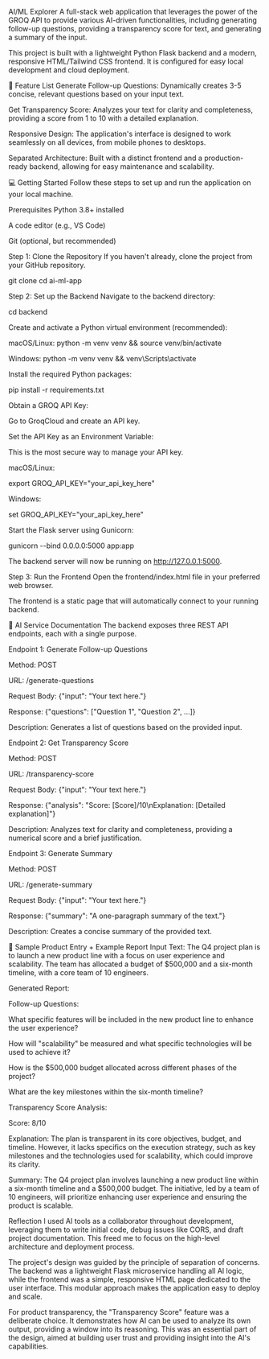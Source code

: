 AI/ML Explorer
A full-stack web application that leverages the power of the GROQ API to provide various AI-driven functionalities, including generating follow-up questions, providing a transparency score for text, and generating a summary of the input.

This project is built with a lightweight Python Flask backend and a modern, responsive HTML/Tailwind CSS frontend. It is configured for easy local development and cloud deployment.

🌟 Feature List
Generate Follow-up Questions: Dynamically creates 3-5 concise, relevant questions based on your input text.

Get Transparency Score: Analyzes your text for clarity and completeness, providing a score from 1 to 10 with a detailed explanation.

Responsive Design: The application's interface is designed to work seamlessly on all devices, from mobile phones to desktops.

Separated Architecture: Built with a distinct frontend and a production-ready backend, allowing for easy maintenance and scalability.

💻 Getting Started
Follow these steps to set up and run the application on your local machine.

Prerequisites
Python 3.8+ installed

A code editor (e.g., VS Code)

Git (optional, but recommended)

Step 1: Clone the Repository
If you haven't already, clone the project from your GitHub repository.

git clone <your-github-repo-url>
cd ai-ml-app

Step 2: Set up the Backend
Navigate to the backend directory:

cd backend

Create and activate a Python virtual environment (recommended):

macOS/Linux: python -m venv venv && source venv/bin/activate

Windows: python -m venv venv && venv\Scripts\activate

Install the required Python packages:

pip install -r requirements.txt

Obtain a GROQ API Key:

Go to GroqCloud and create an API key.

Set the API Key as an Environment Variable:

This is the most secure way to manage your API key.

macOS/Linux:

export GROQ_API_KEY="your_api_key_here"

Windows:

set GROQ_API_KEY="your_api_key_here"

Start the Flask server using Gunicorn:

gunicorn --bind 0.0.0.0:5000 app:app

The backend server will now be running on http://127.0.0.1:5000.

Step 3: Run the Frontend
Open the frontend/index.html file in your preferred web browser.

The frontend is a static page that will automatically connect to your running backend.

📄 AI Service Documentation
The backend exposes three REST API endpoints, each with a single purpose.

Endpoint 1: Generate Follow-up Questions

Method: POST

URL: /generate-questions

Request Body: {"input": "Your text here."}

Response: {"questions": ["Question 1", "Question 2", ...]}

Description: Generates a list of questions based on the provided input.

Endpoint 2: Get Transparency Score

Method: POST

URL: /transparency-score

Request Body: {"input": "Your text here."}

Response: {"analysis": "Score: [Score]/10\nExplanation: [Detailed explanation]"}

Description: Analyzes text for clarity and completeness, providing a numerical score and a brief justification.

Endpoint 3: Generate Summary

Method: POST

URL: /generate-summary

Request Body: {"input": "Your text here."}

Response: {"summary": "A one-paragraph summary of the text."}

Description: Creates a concise summary of the provided text.

📝 Sample Product Entry + Example Report
Input Text:
The Q4 project plan is to launch a new product line with a focus on user experience and scalability. The team has allocated a budget of $500,000 and a six-month timeline, with a core team of 10 engineers.

Generated Report:

Follow-up Questions:

What specific features will be included in the new product line to enhance the user experience?

How will "scalability" be measured and what specific technologies will be used to achieve it?

How is the $500,000 budget allocated across different phases of the project?

What are the key milestones within the six-month timeline?

Transparency Score Analysis:

Score: 8/10

Explanation: The plan is transparent in its core objectives, budget, and timeline. However, it lacks specifics on the execution strategy, such as key milestones and the technologies used for scalability, which could improve its clarity.

Summary:
The Q4 project plan involves launching a new product line within a six-month timeline and a $500,000 budget. The initiative, led by a team of 10 engineers, will prioritize enhancing user experience and ensuring the product is scalable.

Reflection
I used AI tools as a collaborator throughout development, leveraging them to write initial code, debug issues like CORS, and draft project documentation. This freed me to focus on the high-level architecture and deployment process.

The project's design was guided by the principle of separation of concerns. The backend was a lightweight Flask microservice handling all AI logic, while the frontend was a simple, responsive HTML page dedicated to the user interface. This modular approach makes the application easy to deploy and scale.

For product transparency, the "Transparency Score" feature was a deliberate choice. It demonstrates how AI can be used to analyze its own output, providing a window into its reasoning. This was an essential part of the design, aimed at building user trust and providing insight into the AI's capabilities.
